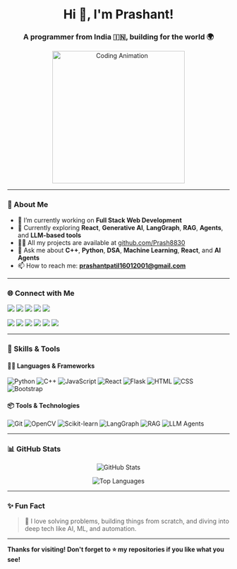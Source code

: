 <h1 align="center">Hi 👋, I'm Prashant!</h1>
<h3 align="center">A programmer from India 🇮🇳, building for the world 🌍</h3>

<p align="center">
  <img src="https://raw.githubusercontent.com/Prash8830/NEWSTROM/main/Images/igi.gif" width="300" alt="Coding Animation" />
</p>

---

### 🚀 About Me

- 🔭 I’m currently working on **Full Stack Web Development**
- 🌱 Currently exploring **React**, **Generative AI**, **LangGraph**, **RAG**, **Agents**, and **LLM-based tools**
- 👨‍💻 All my projects are available at [github.com/Prash8830](https://github.com/Prash8830)
- 💬 Ask me about **C++**, **Python**, **DSA**, **Machine Learning**, **React**, and **AI Agents**
- 📫 How to reach me: **prashantpatil16012001@gmail.com**

---

### 🌐 Connect with Me

<p align="left">
  <a href="https://twitter.com/prash8830" target="_blank"><img src="https://img.shields.io/badge/Twitter-1DA1F2?style=for-the-badge&logo=twitter&logoColor=white" /></a>
  <a href="https://www.linkedin.com/in/prashant-patil-8830/" target="_blank"><img src="https://img.shields.io/badge/LinkedIn-0077B5?style=for-the-badge&logo=linkedin&logoColor=white" /></a>
  <a href="https://stackoverflow.com/users/16363000/prashant" target="_blank"><img src="https://img.shields.io/badge/StackOverflow-FE7A16?style=for-the-badge&logo=stackoverflow&logoColor=white" /></a>
  <a href="https://kaggle.com/prash8830" target="_blank"><img src="https://img.shields.io/badge/Kaggle-20BEFF?style=for-the-badge&logo=kaggle&logoColor=white" /></a>
  <a href="https://www.youtube.com/channel/ucepvrcdhfxsno6aa2hluftw" target="_blank"><img src="https://img.shields.io/badge/YouTube-FF0000?style=for-the-badge&logo=youtube&logoColor=white" /></a>
</p>

<p align="left">
  <a href="https://www.codechef.com/users/prash8830"><img src="https://img.shields.io/badge/Codechef-5B4638.svg?style=for-the-badge&logo=codechef&logoColor=white" /></a>
  <a href="https://www.hackerrank.com/prashantpatil161"><img src="https://img.shields.io/badge/HackerRank-2EC866?style=for-the-badge&logo=HackerRank&logoColor=white" /></a>
  <a href="https://codeforces.com/profile/prash_8830"><img src="https://img.shields.io/badge/Codeforces-1F8ACB?style=for-the-badge&logo=codeforces&logoColor=white" /></a>
  <a href="https://leetcode.com/prash30/"><img src="https://img.shields.io/badge/LeetCode-FFA116?style=for-the-badge&logo=leetcode&logoColor=white" /></a>
  <a href="https://www.hackerearth.com/@prashantpatil16012001"><img src="https://img.shields.io/badge/HackerEarth-323754?style=for-the-badge&logo=hackerearth&logoColor=white" /></a>
  <a href="https://auth.geeksforgeeks.org/user/prashantpatil16012001/practice/"><img src="https://img.shields.io/badge/GeeksforGeeks-0F9D58?style=for-the-badge&logo=geeksforgeeks&logoColor=white" /></a>
</p>

---

### 🧠 Skills & Tools

#### 👨‍💻 Languages & Frameworks

![Python](https://img.shields.io/badge/Python-3776AB?style=flat&logo=python&logoColor=white)
![C++](https://img.shields.io/badge/C++-00599C?style=flat&logo=c%2B%2B&logoColor=white)
![JavaScript](https://img.shields.io/badge/JavaScript-F7DF1E?style=flat&logo=javascript&logoColor=black)
![React](https://img.shields.io/badge/React-20232A?style=flat&logo=react&logoColor=61DAFB)
![Flask](https://img.shields.io/badge/Flask-000000?style=flat&logo=flask&logoColor=white)
![HTML](https://img.shields.io/badge/HTML5-E34F26?style=flat&logo=html5&logoColor=white)
![CSS](https://img.shields.io/badge/CSS3-1572B6?style=flat&logo=css3&logoColor=white)
![Bootstrap](https://img.shields.io/badge/Bootstrap-563D7C?style=flat&logo=bootstrap&logoColor=white)

#### 📦 Tools & Technologies

![Git](https://img.shields.io/badge/Git-F05032?style=flat&logo=git&logoColor=white)
![OpenCV](https://img.shields.io/badge/OpenCV-27338e?style=flat&logo=opencv&logoColor=white)
![Scikit-learn](https://img.shields.io/badge/Scikit_Learn-F7931E?style=flat&logo=scikit-learn&logoColor=white)
![LangGraph](https://img.shields.io/badge/LangGraph-000000?style=flat&logoColor=white)
![RAG](https://img.shields.io/badge/RAG-4A154B?style=flat&logo=readthedocs&logoColor=white)
![LLM Agents](https://img.shields.io/badge/AI_Agents-007ACC?style=flat&logo=autodesk&logoColor=white)

---

### 📊 GitHub Stats

<p align="center">
  <img src="https://github-readme-stats.vercel.app/api?username=prash8830&show_icons=true&theme=radical" alt="GitHub Stats" />
</p>

<p align="center">
  <img src="https://github-readme-stats.vercel.app/api/top-langs/?username=prash8830&layout=compact&theme=tokyonight" alt="Top Languages" />
</p>

---

### ✨ Fun Fact

> 🧩 I love solving problems, building things from scratch, and diving into deep tech like AI, ML, and automation.

---

**Thanks for visiting! Don't forget to ⭐ my repositories if you like what you see!**

